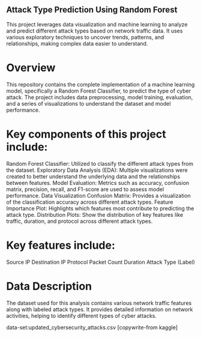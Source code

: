 ## Attack Type Prediction Using Random Forest
  
  This project leverages data visualization and machine learning to analyze and predict different attack types based on network traffic data. It uses various exploratory techniques to uncover trends, patterns, and relationships, making complex data easier to understand.

# Overview
 
  This repository contains the complete implementation of a machine learning model, specifically a Random Forest Classifier, to predict the type of cyber attack. The project includes data preprocessing, model training, evaluation, and a series of visualizations to understand the dataset and model performance.

# Key components of this project include:
 
  Random Forest Classifier: Utilized to classify the different attack types from the dataset.
  Exploratory Data Analysis (EDA): Multiple visualizations were created to better understand the underlying data and the relationships between features.
  Model Evaluation: Metrics such as accuracy, confusion matrix, precision, recall, and F1-score are used to assess model performance.
  Data Visualization
  Confusion Matrix: Provides a visualization of the classification accuracy across different attack types.
  Feature Importance Plot: Highlights which features most contribute to predicting the attack type.
  Distribution Plots: Show the distribution of key features like traffic, duration, and protocol across different attack types.

# Key features include:

  Source IP
  Destination IP
  Protocol
  Packet Count
  Duration
  Attack Type (Label)

# Data Description
  
  The dataset used for this analysis contains various network traffic features along with labeled attack types. It provides detailed information on network activities, helping to identify different types of cyber attacks.

data-set:updated_cybersecurity_attacks.csv  [copywrite-from kaggle] 
